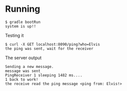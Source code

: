 # Running

	$ gradle bootRun
	system is up!!
	

Testing it

	$ curl -X GET localhost:8090/ping?who=Elvis
	the ping was sent, wait for the receiver

The server output

	Sending a new message.
	message was sent
	PingReceiver 1 sleeping 1482 ms....
	1 back to work!
	the receive read the ping message <ping from: Elvis!>

